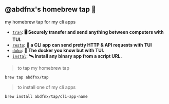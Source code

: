 @abdfnx's homebrew tap 🍺
---

my homebrew tap for my cli apps

* [`tran`](https://github.com/abdfnx/tran): **🖥️ Securely transfer and send anything between computers with TUI.**
* [`resto`](https://github.com/abdfnx/resto): **🔗 a CLI app can send pretty HTTP & API requests with TUI**
* [`doko`](https://github.com/abdfnx/doko): **🐳 The docker you know but with TUI.**
* [`instal`](https://github.com/abdfnx/instal): **🛰️ Install any binary app from a script URL.**

> to tap my homebrew tap

```bash
brew tap abdfnx/tap
```

> to install one of my cli apps

```bash
brew install abdfnx/tap/cli-app-name
```
